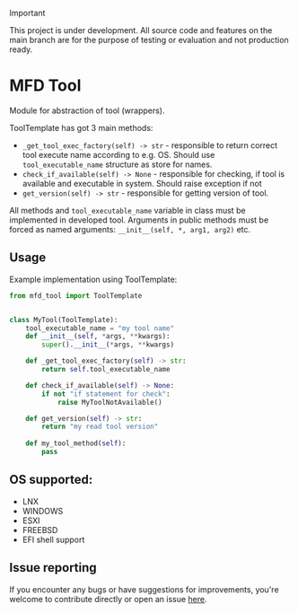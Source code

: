 > [!IMPORTANT]  
> This project is under development. All source code and features on the main branch are for the purpose of testing or evaluation and not production ready.

# MFD Tool
Module for abstraction of tool (wrappers).

ToolTemplate has got 3 main methods:

* `_get_tool_exec_factory(self) -> str` - responsible to return correct tool execute name according to e.g. OS. Should use `tool_executable_name` structure as store for names.
* `check_if_available(self) -> None` - responsible for checking, if tool is available and executable in system. Should raise exception if not
* `get_version(self) -> str` - responsible for getting version of tool.

All methods and `tool_executable_name` variable in class must be implemented in developed tool.
Arguments in public methods must be forced as named arguments:
`__init__(self, *, arg1, arg2)` etc.

## Usage
Example implementation using ToolTemplate:

```python
from mfd_tool import ToolTemplate


class MyTool(ToolTemplate):
    tool_executable_name = "my tool name"
    def __init__(self, *args, **kwargs):
        super().__init__(*args, **kwargs)

    def _get_tool_exec_factory(self) -> str:
        return self.tool_executable_name

    def check_if_available(self) -> None:
        if not "if statement for check":
            raise MyToolNotAvailable()

    def get_version(self) -> str:
        return "my read tool version"
    
    def my_tool_method(self):
        pass
```
## OS supported:
* LNX
* WINDOWS
* ESXI
* FREEBSD
* EFI shell support

## Issue reporting

If you encounter any bugs or have suggestions for improvements, you're welcome to contribute directly or open an issue [here](https://github.com/intel/mfd-tool/issues).